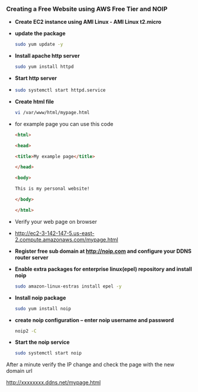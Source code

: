 ### Creating a Free Website using AWS Free Tier and NOIP

* **Create EC2 instance using AMI Linux - AMI Linux t2.micro**

* **update the package**
  
  ```bash
  sudo yum update -y
  ```

* **Install apache http server**
  
  ```bash
  sudo yum install httpd
  ```

* **Start http server**

* ```bash
  sudo systemctl start httpd.service
  ```

* **Create html file**
  
  ```bash
  vi /var/www/html/mypage.html
  ```

* for example page you can use this code
  
  ```html
  <html>
  
  <head>
  
  <title>My example page</title>
  
  </head>
  
  <body>
  
  This is my personal website!
  
  </body>
  
  </html>
  ```

* Verify your web page on browser

* http://ec2-3-142-147-5.us-east-2.compute.amazonaws.com/mypage.html

* **Register free sub domain at http://noip.com and configure your DDNS router server**

* **Enable extra packages for enterprise linux(epel) repository and install noip**
  
  ```bash
  sudo amazon-linux-estras install epel -y
  ```

* **Install noip package**
  
  ```bash
  sudo yum install noip
  ```

* **create noip configuration – enter noip username and password**
  
  ```bash
  noip2 -C
  ```

* **Start the noip service**
  
  ```bash
  sudo systemctl start noip
  ```

After a minute verify the IP change and check the page with the new domain url

http://xxxxxxxx.ddns.net/mypage.html
